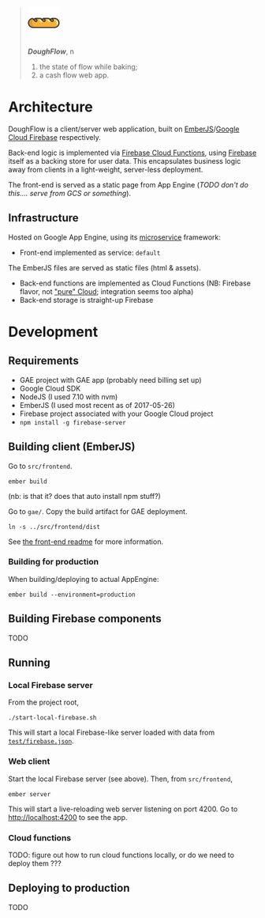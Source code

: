 >![Baguette](img/bread-icon-64.png)
>
> ***DoughFlow***, n
>
> 1. the state of flow while baking;
> 1. a cash flow web app.

# Architecture

DoughFlow is a client/server web application, built on [EmberJS](https://emberjs.com/)/[Google Cloud Firebase](https://firebase.google.com/docs/) respectively.

Back-end logic is implemented via [Firebase Cloud Functions](https://firebase.google.com/docs/functions/), using [Firebase](https://firebase.google.com/docs/web/setup) itself as a backing store for user data. This encapsulates business logic away from clients in a light-weight, server-less deployment.

The front-end is served as a static page from App Engine (*TODO don't do this.... serve from GCS or something*).

## Infrastructure

Hosted on Google App Engine, using its [microservice](https://cloud.google.com/appengine/docs/standard/python/microservices-on-app-engine) framework:

* Front-end implemented as service: `default`

The EmberJS files are served as static files (html & assets).

* Back-end functions are implemented as Cloud Functions
  (NB: Firebase flavor, not ["pure" Cloud](https://cloud.google.com/functions/); integration seems too alpha)
* Back-end storage is straight-up Firebase

# Development

## Requirements

* GAE project with GAE app (probably need billing set up)
* Google Cloud SDK
* NodeJS (I used 7.10 with nvm)
* EmberJS (I used most recent as of 2017-05-26)
* Firebase project associated with your Google Cloud project
* `npm install -g firebase-server`

## Building client (EmberJS)

Go to `src/frontend`.

```
ember build
```

(nb: is that it? does that auto install npm stuff?)

Go to `gae/`. Copy the build artifact for GAE deployment.

```
ln -s ../src/frontend/dist
```
See [the front-end readme](src/frontend/README.md) for more information.

### Building for production

When building/deploying to actual AppEngine:

```
ember build --environment=production
```

## Building Firebase components

TODO

## Running

### Local Firebase server

From the project root, 

```
./start-local-firebase.sh
```

This will start a local Firebase-like server loaded with data from [`test/firebase.json`](test/firebase.json).

### Web client

Start the local Firebase server (see above). Then, from `src/frontend`,

```
ember server
```

This will start a live-reloading web server listening on port 4200. Go to [http://localhost:4200](localhost:4200) to see the app.

### Cloud functions

TODO: figure out how to run cloud functions locally, or do we need to deploy them ???

## Deploying to production

TODO

